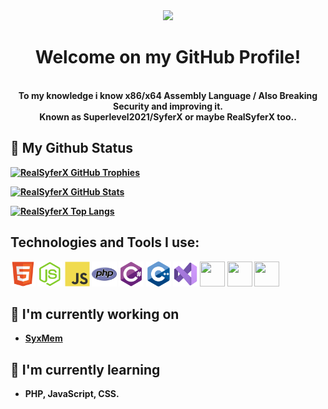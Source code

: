 <div align="center">
  <img height="300" src="https://i.imgur.com/aNZF8fJ.png" />
    <strong>
      <h1> Welcome on my GitHub Profile!</h1><br>
      <a>To my knowledge i know x86/x64 Assembly Language / Also Breaking Security and improving it.</a><br>
      <a>Known as Superlevel2021/SyferX or maybe RealSyferX too..</a>
    <strong>
</div>

<h2>🥇 My Github Status</h2>

  [![RealSyferX GitHub Trophies](https://github-profile-trophy.vercel.app/?username=RealSyferX&theme=dracula&margin-w=15&amargin-h=15&column=7)](https://github.com/RealSyferX)
  
[![RealSyferX GitHub Stats](https://github-readme-stats.vercel.app/api?username=RealSyferX&show_icons=true&title_color=FFF&bg_color=000&icon_color=FFF&border_radius=10&hide_border=true&text_color=00CF91)](https://github.com/RealSyferX)
  
[![RealSyferX Top Langs](https://github-readme-stats.vercel.app/api/top-langs/?username=RealSyferX&layout=compact&show_icons=true&title_color=FFF&bg_color=000&icon_color=FFF&border_radius=10&hide_border=true&text_color=00CF91)](https://github.com/RealSyferX)

<!-- [![willianrod's wakatime stats](https://github-readme-stats.vercel.app/api/wakatime?username=RealSyferX&bg_color=000&icon_color=FFF&border_radius=10)](https://github.com/RealSyferX?tab=repositories)
   -->
  
</div>

## Technologies and Tools I use:

[<img src='https://raw.githubusercontent.com/devicons/devicon/master/icons/html5/html5-original.svg' width='40' height='40' />](https://developer.mozilla.org/en-US/docs/Glossary/HTML5)
[<img src='https://raw.githubusercontent.com/devicons/devicon/master/icons/nodejs/nodejs-original.svg' width='40' height='40' />](https://nodejs.org/)
[<img src='https://raw.githubusercontent.com/devicons/devicon/master/icons/javascript/javascript-original.svg' width='40' height='40' />](https://www.javascript.com)
[<img src='https://raw.githubusercontent.com/devicons/devicon/master/icons/php/php-original.svg' width='40' height='40' />](https://www.php.net/)
[<img src='https://raw.githubusercontent.com/devicons/devicon/master/icons/csharp/csharp-original.svg' width='40' height='40' />](https://docs.microsoft.com/en-us/dotnet/csharp/)
[<img src='https://raw.githubusercontent.com/devicons/devicon/master/icons/cplusplus/cplusplus-original.svg' width='40' height='40' />](https://en.cppreference.com/w/)
[<img src='https://raw.githubusercontent.com/github/explore/86c1bd6b4584404882313005cbd1c213cacb16d8/topics/visual-studio/visual-studio.png' width='40' height='40' />](https://visualstudio.microsoft.com)
[<img src='https://raw.githubusercontent.com/x64dbg/x64dbg/development/src/bug_black.png' width='40' height='40' />](https://x64dbg.com)
[<img src='https://raw.githubusercontent.com/cheat-engine/cheat-engine/master/Cheat%20Engine/images/celogo.png' width='40' height='40' />](https://github.com/cheat-engine/cheat-engine)
[<img src='https://upload.wikimedia.org/wikipedia/commons/c/c9/PhpStorm_Icon.svg' width='40' height='40' />](https://www.jetbrains.com/phpstorm/)
<!-- [<img src='https://raw.githubusercontent.com/devicons/devicon/master/icons/docker/docker-original.svg' width='40' height='40' />](https://www.docker.com/) -->


## 🔭 I'm currently working on

- [SyxMem](https://github.com/SyxMem/Syx-Memory)

## 🌱 I'm currently learning

- PHP, JavaScript, CSS.
<!--
**RealSyferX/RealSyferX** is a ✨ _special_ ✨ repository because its `README.md` (this file) appears on your GitHub profile.
I’m currently learning ... x86/x64 Assembly Language / Also Breaking Security and improving it.
Here are some ideas to get you started:

- 🔭 I’m currently working on ...
- 🌱 I’m currently learning ...
- 👯 I’m looking to collaborate on ...
- 🤔 I’m looking for help with ...
- 💬 Ask me about ...
- 📫 How to reach me: ...
- 😄 Pronouns: ...
- ⚡ Fun fact: ...


### 🤝 Connect with me:

[![Discord](https://img.shields.io/badge/-Discord-7289da?style=flat&logo=Discord&logoColor=FFFFFF&labelColor=2c2f33)](https://discord.gg/lalala)
</br>
- 💬 If you have any question/feedback, please do not hesitate to reach out to me!
-->


